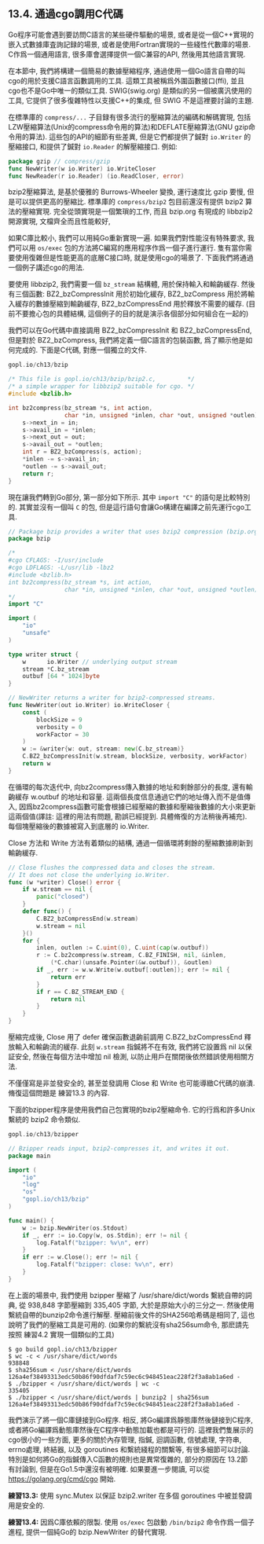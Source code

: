 ## 13.4. 通過cgo調用C代碼

Go程序可能會遇到要訪問C語言的某些硬件驅動的場景, 或者是從一個C++實現的嵌入式數據庫査詢記録的場景, 或者是使用Fortran實現的一些綫性代數庫的場景. C作爲一個通用語言, 很多庫會選擇提供一個C兼容的API, 然後用其他語言實現.

在本節中, 我們將構建一個簡易的數據壓縮程序, 通過使用一個Go語言自帶的叫cgo的用於支援C語言函數調用的工具. 這類工具被稱爲外圍函數接口(ffi), 並且cgo也不是Go中唯一的類似工具. SWIG(swig.org) 是類似的另一個被廣汎使用的工具, 它提供了很多復雜特性以支援C++的集成, 但 SWIG 不是這裡要討論的主題.

在標準庫的 `compress/...` 子目録有很多流行的壓縮算法的編碼和解碼實現, 包括LZW壓縮算法(Unix的compress命令用的算法)和DEFLATE壓縮算法(GNU gzip命令用的算法). 這些包的API的細節有些差異, 但是它們都提供了鍼對 `io.Writer` 的壓縮接口, 和提供了鍼對 `io.Reader` 的解壓縮接口. 例如:

```Go
package gzip // compress/gzip
func NewWriter(w io.Writer) io.WriteCloser
func NewReader(r io.Reader) (io.ReadCloser, error)
```

bzip2壓縮算法, 是基於優雅的 Burrows-Wheeler 變換, 運行速度比 gzip 要慢, 但是可以提供更高的壓縮比. 標準庫的 `compress/bzip2` 包目前還沒有提供 bzip2 算法的壓縮實現. 完全從頭實現是一個繁瑣的工作, 而且 bzip.org 有現成的 libbzip2 開源實現, 文檔齊全而且性能較好,

如果C庫比較小, 我們可以用純Go重新實現一遍. 如果我們對性能沒有特殊要求, 我們可以用 `os/exec` 包的方法將C編寫的應用程序作爲一個子進行運行. 隻有當你需要使用復雜但是性能更高的底層C接口時, 就是使用cgo的場景了. 下面我們將通過一個例子講述cgo的用法.

要使用 libbzip2, 我們需要一個 `bz_stream` 結構體, 用於保持輸入和輸齣緩存.
然後有三個函數: BZ2_bzCompressInit 用於初始化緩存, BZ2_bzCompress 用於將輸入緩存的數據壓縮到輸齣緩存, BZ2_bzCompressEnd 用於釋放不需要的緩存.
(目前不要擔心包的具體結構, 這個例子的目的就是演示各個部分如何組合在一起的)

我們可以在Go代碼中直接調用 BZ2_bzCompressInit 和 BZ2_bzCompressEnd, 但是對於 BZ2_bzCompress, 我們將定義一個C語言的包裝函數, 爲了顯示他是如何完成的. 下面是C代碼, 對應一個獨立的文件.

```C
gopl.io/ch13/bzip

/* This file is gopl.io/ch13/bzip/bzip2.c,         */
/* a simple wrapper for libbzip2 suitable for cgo. */
#include <bzlib.h>

int bz2compress(bz_stream *s, int action,
                char *in, unsigned *inlen, char *out, unsigned *outlen) {
	s->next_in = in;
	s->avail_in = *inlen;
	s->next_out = out;
	s->avail_out = *outlen;
	int r = BZ2_bzCompress(s, action);
	*inlen -= s->avail_in;
	*outlen -= s->avail_out;
	return r;
}
```

現在讓我們轉到Go部分, 第一部分如下所示. 其中 `import "C"` 的語句是比較特別的. 其實並沒有一個叫 `C` 的包, 但是這行語句會讓Go構建在編譯之前先運行cgo工具.


```Go
// Package bzip provides a writer that uses bzip2 compression (bzip.org).
package bzip

/*
#cgo CFLAGS: -I/usr/include
#cgo LDFLAGS: -L/usr/lib -lbz2
#include <bzlib.h>
int bz2compress(bz_stream *s, int action,
                char *in, unsigned *inlen, char *out, unsigned *outlen);
*/
import "C"

import (
	"io"
	"unsafe"
)

type writer struct {
	w      io.Writer // underlying output stream
	stream *C.bz_stream
	outbuf [64 * 1024]byte
}

// NewWriter returns a writer for bzip2-compressed streams.
func NewWriter(out io.Writer) io.WriteCloser {
	const (
		blockSize = 9
		verbosity = 0
		workFactor = 30
	)
	w := &writer{w: out, stream: new(C.bz_stream)}
	C.BZ2_bzCompressInit(w.stream, blockSize, verbosity, workFactor)
	return w
}
```

在循環的每次迭代中, 向bz2compress傳入數據的地址和剩餘部分的長度, 還有輸齣緩存 w.outbuf 的地址和容量. 這兩個長度信息通過它們的地址傳入而不是值傳入, 因爲bz2compress函數可能會根據已經壓縮的數據和壓縮後數據的大小來更新這兩個值(譯註: 這裡的用法有問題, 勘誤已經提到. 具體脩復的方法稍後再補充). 每個塊壓縮後的數據被寫入到底層的 io.Writer.

Close 方法和 Write 方法有着類似的結構, 通過一個循環將剩餘的壓縮數據刷新到輸齣緩存.

```Go
// Close flushes the compressed data and closes the stream.
// It does not close the underlying io.Writer.
func (w *writer) Close() error {
	if w.stream == nil {
		panic("closed")
	}
	defer func() {
		C.BZ2_bzCompressEnd(w.stream)
		w.stream = nil
	}()
	for {
		inlen, outlen := C.uint(0), C.uint(cap(w.outbuf))
		r := C.bz2compress(w.stream, C.BZ_FINISH, nil, &inlen,
			(*C.char)(unsafe.Pointer(&w.outbuf)), &outlen)
		if _, err := w.w.Write(w.outbuf[:outlen]); err != nil {
			return err
		}
		if r == C.BZ_STREAM_END {
			return nil
		}
	}
}
```

壓縮完成後, Close 用了 defer 確保函數退齣前調用 C.BZ2_bzCompressEnd 釋放輸入和輸齣流的緩存. 此刻 `w.stream` 指鍼將不在有效, 我們將它設置爲 nil 以保証安全, 然後在每個方法中增加 nil 檢測, 以防止用戶在關閉後依然錯誤使用相關方法.

不僅僅寫是非並發安全的, 甚至並發調用 Close 和 Write 也可能導緻C代碼的崩潰. 脩復這個問題是 練習13.3 的內容.

下面的bzipper程序是使用我們自己包實現的bzip2壓縮命令. 它的行爲和許多Unix繫統的 bzip2 命令類似.

```Go
gopl.io/ch13/bzipper

// Bzipper reads input, bzip2-compresses it, and writes it out.
package main

import (
	"io"
	"log"
	"os"
	"gopl.io/ch13/bzip"
)

func main() {
	w := bzip.NewWriter(os.Stdout)
	if _, err := io.Copy(w, os.Stdin); err != nil {
		log.Fatalf("bzipper: %v\n", err)
	}
	if err := w.Close(); err != nil {
		log.Fatalf("bzipper: close: %v\n", err)
	}
}
```

在上面的場景中, 我們使用 bzipper 壓縮了 /usr/share/dict/words 繫統自帶的詞典, 從 938,848 字節壓縮到 335,405 字節, 大於是原始大小的三分之一. 然後使用繫統自帶的bunzip2命令進行解壓. 壓縮前後文件的SHA256哈希碼是相同了, 這也說明了我們的壓縮工具是可用的. (如果你的繫統沒有sha256sum命令, 那麽請先按照 練習4.2 實現一個類似的工具)

```
$ go build gopl.io/ch13/bzipper
$ wc -c < /usr/share/dict/words
938848
$ sha256sum < /usr/share/dict/words
126a4ef38493313edc50b86f90dfdaf7c59ec6c948451eac228f2f3a8ab1a6ed -
$ ./bzipper < /usr/share/dict/words | wc -c
335405
$ ./bzipper < /usr/share/dict/words | bunzip2 | sha256sum
126a4ef38493313edc50b86f90dfdaf7c59ec6c948451eac228f2f3a8ab1a6ed -
```

我們演示了將一個C庫鏈接到Go程序. 相反, 將Go編譯爲靜態庫然後鏈接到C程序, 或者將Go編譯爲動態庫然後在C程序中動態加載也都是可行的. 這裡我們隻展示的cgo很小的一些方面, 更多的關於內存管理, 指鍼, 迴調函數, 信號處理, 字符串, errno處理, 終結器, 以及 goroutines 和繫統綫程的關繫等, 有很多細節可以討論. 特別是如何將Go的指鍼傳入C函數的規則也是異常復雜的, 部分的原因在 13.2節 有討論到, 但是在Go1.5中還沒有被明確. 如果要進一步閱讀, 可以從 https://golang.org/cmd/cgo 開始.

**練習13.3:** 使用 sync.Mutex 以保証 bzip2.writer 在多個 goroutines 中被並發調用是安全的.

**練習13.4:** 因爲C庫依賴的限製. 使用 `os/exec` 包啟動 `/bin/bzip2` 命令作爲一個子進程, 提供一個純Go的 bzip.NewWriter 的替代實現.
